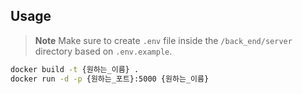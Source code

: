 ## Usage

> **Note**
> Make sure to create `.env` file inside the `/back_end/server` directory based on `.env.example`.

```bash
docker build -t {원하는_이름} .
docker run -d -p {원하는_포트}:5000 {원하는_이름}
```
